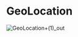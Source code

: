 # GeoLocation

![GeoLocation+(1)_out](https://github.com/kenv0317/GeoLocation/assets/71165696/62dcf2d9-743c-4b61-b3bb-ce37ca4d1708)
<!-- 
モデルフィールド：https://qiita.com/okoppe8/items/a1149b2be54441951de1  
get_object_or_404の書き方：https://itc.tokyo/django/get_object_or_404/  
Django Crispy Formsでのフォームレンダリング：https://nmomos.com/tips/2019/09/16/django-crispy-forms/  
GeoLite2：https://dev.classmethod.jp/articles/geolite2-python/  
What is Geocoding?：https://www.gis-py.com/entry/2015/11/21/205733  
Geopy：https://www.gis-py.com/entry/geopy  
Geoip；https://techracho.bpsinc.jp/morimorihoge/2019_08_31/80111  
Folium：https://qiita.com/Kumanuron-1910/items/12ce7aa02922927de2f4  
DjangoでクライアントのIPアドレスを取得する：https://qiita.com/3244/items/0b47d3ad91968fe15eb9  
-->
